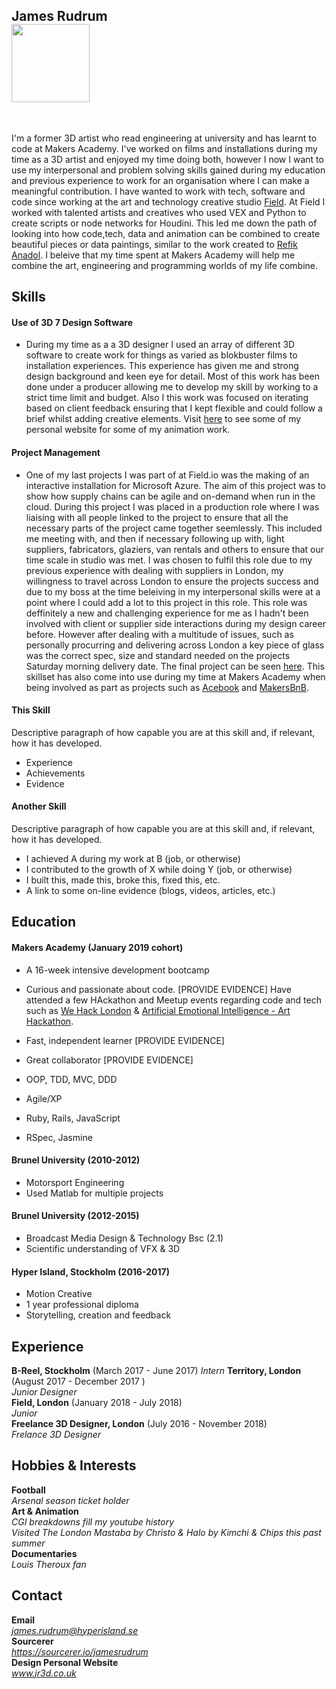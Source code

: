 ## James Rudrum          <br>                <a href="https://sourcerer.io/jamesrudrum"><img src="https://avatars0.githubusercontent.com/u/45013014?v=4" height="125px" width="125px" alt=""/></a>

<a href="https://sourcerer.io/jamesrudrum"><img src="https://img.shields.io/badge/Ruby-179%20commits-orange.svg" alt=""></a>
<a href="https://sourcerer.io/jamesrudrum"><img src="https://img.shields.io/badge/JavaScript-56%20commits-orange.svg" alt=""></a>
<a href="https://sourcerer.io/jamesrudrum"><img src="https://img.shields.io/badge/CSS-56%20commits-orange.svg" alt=""></a>
<a href="https://sourcerer.io/jamesrudrum"><img src="https://img.shields.io/badge/SQL-50%20commits-orange.svg" alt=""></a>

I'm a former 3D artist who read engineering at university and has learnt to code at Makers Academy. I've worked on films and installations during my time as a 3D artist and enjoyed my time doing both, however I now I want to use my interpersonal and problem solving skills gained during my education and previous experience to work for an organisation where I can make a meaningful contribution. I have wanted to work with tech, software and code since working at the art and technology creative studio [Field](www.field.io). At Field I worked with talented artists and creatives who used VEX and Python to create scripts or node networks for Houdini. This led me down the path of looking into how code,tech, data and animation can be combined to create beautiful pieces or data paintings, similar to the work created to [Refik Anadol](http://refikanadol.com). I beleive that my time spent at Makers Academy will help me combine the art, engineering and programming worlds of my life combine.

## Skills

#### Use of 3D 7 Design Software

- During my time as a a 3D designer I used an array of different 3D software to create work for things as varied as blokbuster films to installation experiences. This experience has given me and strong design background and keen eye for detail. Most of this work has been done under a producer allowing me to develop my skill by working to a strict time limit and budget. Also I this work was focused on iterating based on client feedback ensuring that I kept flexible and could follow a brief whilst adding creative elements. Visit [here](www.jr3d.co.uk) to see some of my personal website for some of my animation work. 

#### Project Management

- One of my last projects I was part of at Field.io was the making of an interactive installation for  Microsoft Azure. The aim of this project was to show how supply chains can be agile and on-demand when run in the cloud. During this project I was placed in a production role where I was liaising with all people linked to the project to ensure that all the necessary parts of the project came together seemlessly. This included me meeting with, and then if necessary following up with, light suppliers, fabricators, glaziers, van rentals and others to ensure that our time scale in studio was met. I was chosen to fulfil this role due to my previous experience with dealing with suppliers in London, my willingness to travel across London to ensure the projects success and due to my boss at the time beleiving in my interpersonal skills were at a point where I could add a lot to this project in this role. This role was deffinitely a new and challenging experience for me as I hadn't been involved with client or supplier side interactions during my design career before. However after dealing with a multitude of issues, such as personally procurring and delivering across London a key piece of glass was the correct spec, size and standard needed on the projects Saturday morning delivery date. The final project can be seen [here](https://www.field.io/project/microsoft-responsive-potential/). This skillset has also come into use during my time at Makers Academy when being involved as part as projects such as [Acebook](https://github.com/teamnameundefined/acebook-team-name-undefined) and [MakersBnB](https://github.com/ellieturno/MakersBnB).

#### This Skill

Descriptive paragraph of how capable you are at this skill and, if relevant, how it has developed.

- Experience
- Achievements
- Evidence

#### Another Skill

Descriptive paragraph of how capable you are at this skill and, if relevant, how it has developed.

- I achieved A during my work at B (job, or otherwise)
- I contributed to the growth of X while doing Y (job, or otherwise)
- I built this, made this, broke this, fixed this, etc.
- A link to some on-line evidence (blogs, videos, articles, etc.)

## Education

#### Makers Academy (January 2019 cohort)

- A 16-week intensive development bootcamp
- Curious and passionate about code. [PROVIDE EVIDENCE]
  Have attended a few HAckathon and Meetup events regarding code and tech such as [We Hack London](https://www.wemakechange.org/wehacklondon) & [Artificial Emotional Intelligence - Art Hackathon](https://www.meetup.com/Algorithmic-Art/events/259362246/).
- Fast, independent learner [PROVIDE EVIDENCE]
- Great collaborator [PROVIDE EVIDENCE]

- OOP, TDD, MVC, DDD
- Agile/XP
- Ruby, Rails, JavaScript
- RSpec, Jasmine

#### Brunel University (2010-2012)

- Motorsport Engineering
- Used Matlab for multiple projects

#### Brunel University (2012-2015)

- Broadcast Media Design & Technology Bsc (2.1)
- Scientific understanding of VFX & 3D

#### Hyper Island, Stockholm (2016-2017)

- Motion Creative
- 1 year professional diploma
- Storytelling, creation and feedback

## Experience

**B-Reel, Stockholm** (March 2017 - June 2017)
*Intern*
**Territory, London** (August 2017 - December 2017 )    
*Junior Designer*  
**Field, London** (January 2018 - July 2018)   
*Junior*  
**Freelance 3D Designer, London** (July 2016 - November 2018)  
*Frelance 3D Designer*

## Hobbies & Interests   

**Football**  
*Arsenal season ticket holder*  
**Art & Animation**  
*CGI breakdowns fill my youtube history*  
*Visited The London Mastaba by Christo & Halo by Kimchi & Chips this past summer*  
**Documentaries**  
*Louis Theroux fan*

## Contact

**Email**   
*james.rudrum@hyperisland.se*  
**Sourcerer**  
*https://sourcerer.io/jamesrudrum*  
**Design Personal Website**  
*www.jr3d.co.uk*
